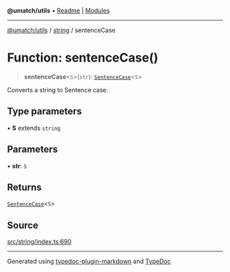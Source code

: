 **@umatch/utils** • [Readme](../../index.md) \| [Modules](../../modules.md)

***

[@umatch/utils](../../modules.md) / [string](../index.md) / sentenceCase

# Function: sentenceCase()

> **sentenceCase**\<`S`\>(`str`): [`SentenceCase`](../type-aliases/SentenceCase.md)\<`S`\>

Converts a string to Sentence case.

## Type parameters

• **S** extends `string`

## Parameters

• **str**: `S`

## Returns

[`SentenceCase`](../type-aliases/SentenceCase.md)\<`S`\>

## Source

[src/string/index.ts:690](https://github.com/umatch-oficial/utils/blob/4c813c4/src/string/index.ts#L690)

***

Generated using [typedoc-plugin-markdown](https://www.npmjs.com/package/typedoc-plugin-markdown) and [TypeDoc](https://typedoc.org/)

